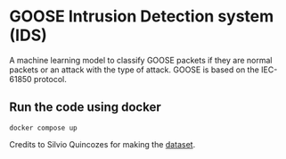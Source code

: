 # GOOSE Intrusion Detection system (IDS)
A machine learning model to classify GOOSE packets if they are normal packets or an attack with the type of attack. GOOSE is based on the IEC-61850 protocol.
## Run the code using docker
```
docker compose up
```

Credits to Silvio Quincozes for making the [dataset](https://www.kaggle.com/datasets/sequincozes/power-system-intrusion-dataset?select=Train.csv).
